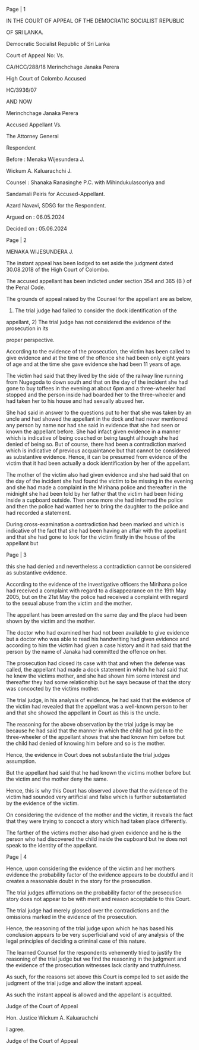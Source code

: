 Page | 1

IN THE COURT OF APPEAL OF THE DEMOCRATIC SOCIALIST REPUBLIC

OF SRI LANKA.

Democratic Socialist Republic of Sri Lanka

Court of Appeal No: Vs.

CA/HCC/288/18 Merinchchage Janaka Perera

High Court of Colombo Accused

HC/3936/07

AND NOW

Merinchchage Janaka Perera

Accused Appellant Vs.

The Attorney General

Respondent

Before : Menaka Wijesundera J.

Wickum A. Kaluarachchi J.

Counsel : Shanaka Ranasinghe P.C. with Mihindukulasooriya and

Sandamali Peiris for Accused-Appellant.

Azard Navavi, SDSG for the Respondent.

Argued on : 06.05.2024

Decided on : 05.06.2024

Page | 2

MENAKA WIJESUNDERA J.

The instant appeal has been lodged to set aside the judgment dated 30.08.2018 of the High Court of Colombo.

The accused appellant has been indicted under section 354 and 365 (B ) of the Penal Code.

The grounds of appeal raised by the Counsel for the appellant are as below,

1) The trial judge had failed to consider the dock identification of the

appellant, 2) The trial judge has not considered the evidence of the prosecution in its

proper perspective.

According to the evidence of the prosecution, the victim has been called to give evidence and at the time of the offence she had been only eight years of age and at the time she gave evidence she had been 11 years of age.

The victim had said that they lived by the side of the railway line running from Nugegoda to down south and that on the day of the incident she had gone to buy toffees in the evening at about 6pm and a three-wheeler had stopped and the person inside had boarded her to the three-wheeler and had taken her to his house and had sexually abused her.

She had said in answer to the questions put to her that she was taken by an uncle and had showed the appellant in the dock and had never mentioned any person by name nor had she said in evidence that she had seen or known the appellant before. She had infact given evidence in a manner which is indicative of being coached or being taught although she had denied of being so. But of course, there had been a contradiction marked which is indicative of previous acquaintance but that cannot be considered as substantive evidence. Hence, it can be presumed from evidence of the victim that it had been actually a dock identification by her of the appellant.

The mother of the victim also had given evidence and she had said that on the day of the incident she had found the victim to be missing in the evening and she had made a complaint in the Mirihana police and thereafter in the midnight she had been told by her father that the victim had been hiding inside a cupboard outside. Then once more she had informed the police and then the police had wanted her to bring the daughter to the police and had recorded a statement.

During cross-examination a contradiction had been marked and which is indicative of the fact that she had been having an affair with the appellant and that she had gone to look for the victim firstly in the house of the appellant but

Page | 3

this she had denied and nevertheless a contradiction cannot be considered as substantive evidence.

According to the evidence of the investigative officers the Mirihana police had received a complaint with regard to a disappearance on the 19th May 2005, but on the 21st May the police had received a complaint with regard to the sexual abuse from the victim and the mother.

The appellant has been arrested on the same day and the place had been shown by the victim and the mother.

The doctor who had examined her had not been available to give evidence but a doctor who was able to read his handwriting had given evidence and according to him the victim had given a case history and it had said that the person by the name of Janaka had committed the offence on her.

The prosecution had closed its case with that and when the defense was called, the appellant had made a dock statement in which he had said that he knew the victims mother, and she had shown him some interest and thereafter they had some relationship but he says because of that the story was concocted by the victims mother.

The trial judge, in his analysis of evidence, he had said that the evidence of the victim had revealed that the appellant was a well-known person to her and that she showed the appellant in Court as this is the uncle.

The reasoning for the above observation by the trial judge is may be because he had said that the manner in which the child had got in to the three-wheeler of the appellant shows that she had known him before but the child had denied of knowing him before and so is the mother.

Hence, the evidence in Court does not substantiate the trial judges assumption.

But the appellant had said that he had known the victims mother before but the victim and the mother deny the same.

Hence, this is why this Court has observed above that the evidence of the victim had sounded very artificial and false which is further substantiated by the evidence of the victim.

On considering the evidence of the mother and the victim, it reveals the fact that they were trying to concoct a story which had taken place differently.

The farther of the victims mother also had given evidence and he is the person who had discovered the child inside the cupboard but he does not speak to the identity of the appellant.

Page | 4

Hence, upon considering the evidence of the victim and her mothers evidence the probability factor of the evidence appears to be doubtful and it creates a reasonable doubt in the story for the prosecution.

The trial judges affirmations on the probability factor of the prosecution story does not appear to be with merit and reason acceptable to this Court.

The trial judge had merely glossed over the contradictions and the omissions marked in the evidence of the prosecution.

Hence, the reasoning of the trial judge upon which he has based his conclusion appears to be very superficial and void of any analysis of the legal principles of deciding a criminal case of this nature.

The learned Counsel for the respondents vehemently tried to justify the reasoning of the trial judge but we find the reasoning in the judgment and the evidence of the prosecution witnesses lack clarity and truthfulness.

As such, for the reasons set above this Court is compelled to set aside the judgment of the trial judge and allow the instant appeal.

As such the instant appeal is allowed and the appellant is acquitted.

Judge of the Court of Appeal

Hon. Justice Wickum A. Kaluarachchi

I agree.

Judge of the Court of Appeal
